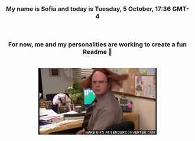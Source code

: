 


<div align="center">
<h3 >My name is Sofia and today is Tuesday, 5 October, 17:36 GMT-4</h3><br>
<h3 >For now, me and my personalities are working to create a fun Readme 👋
</h3><br>
<img src='img/dwight.gif' alt='working...'/>
</div>

